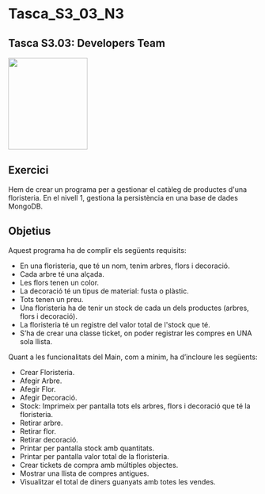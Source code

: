 # Tasca_S3_03_N3  
## Tasca S3.03: Developers Team

<img src="https://www.pngkit.com/png/full/225-2254691_9kib-354x415-unnamed-mongodb-logo-svg.png" height="185" width="160" >

## Exercici
Hem de crear un programa per a gestionar el catàleg de productes d'una floristeria. En el nivell 1, gestiona la persistència en una base de dades MongoDB.


## Objetius

Aquest programa ha de complir els següents  requisits:  

 - En una floristeria, que té un nom, tenim arbres, flors i decoració.
 - Cada arbre té una alçada. 
 - Les flors tenen un color. 
 - La decoració té un tipus de material: fusta o plàstic. 
 - Tots tenen un preu.
 - Una floristeria ha de tenir un stock de cada un dels productes (arbres, flors i decoració).
 - La floristeria té un registre del valor total de l'stock que té.
 - S’ha de crear una classe ticket, on poder registrar les compres en UNA sola llista.

Quant a les funcionalitats del Main, com a mínim, ha d’incloure les següents:

- Crear Floristeria.
- Afegir Arbre.
- Afegir Flor.
- Afegir Decoració.
- Stock: Imprimeix per pantalla tots els arbres, flors i decoració que té la floristeria.
- Retirar arbre.
- Retirar flor.
- Retirar decoració.
- Printar per pantalla stock amb quantitats.
- Printar per pantalla valor total de la floristeria.
- Crear tickets de compra amb múltiples objectes.
- Mostrar una llista de compres antigues.
- Visualitzar el total de diners guanyats amb totes les vendes.
